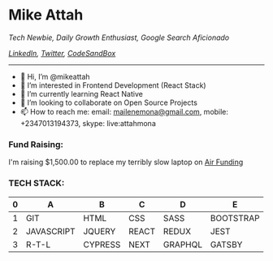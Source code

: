 # Mike Attah

*Tech Newbie, Daily Growth Enthusiast, Google Search Aficionado*

*[LinkedIn](https://www.linkedin.com/in/mikeattah/), [Twitter](https://twitter.com/mikeattah_), [CodeSandBox](https://codesandbox.io/u/mikeattah)*

---
- 👋 Hi, I’m @mikeattah
- 👀 I’m interested in Frontend Development (React Stack)
- 🌱 I’m currently learning React Native
- 💞️ I’m looking to collaborate on Open Source Projects
- 📫 How to reach me: email: mailenemona@gmail.com, mobile: +2347013194373, skype: live:attahmona

### Fund Raising:
I'm raising $1,500.00 to replace my terribly slow laptop on [Air Funding](https://www.airfunding.net/project/459749?hl=en&utm_source=copied_url&utm_medium=social&utm_campaign=project_first_shares&utm_content=project_id_459749)

### TECH STACK:

0 | A | B | C | D | E
--|---|---|---|---|---------
1 | GIT | HTML | CSS | SASS | BOOTSTRAP
2 | JAVASCRIPT | JQUERY | REACT | REDUX | JEST
3 | R-T-L | CYPRESS | NEXT | GRAPHQL | GATSBY

<!---
mikeattah/mikeattah is a ✨ special ✨ repository because its `README.md` (this file) appears on your GitHub profile.
You can click the Preview link to take a look at your changes.
--->
